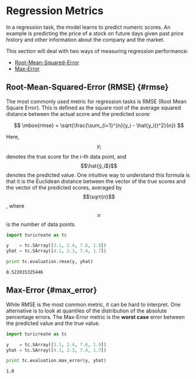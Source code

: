 # Regression Metrics

In a regression task, the model learns to predict numeric scores. An example is
predicting the price of a stock on future days given past price history and
other information about the company and the market.


This section will deal with two ways of measuring regression performance:

- [Root-Mean-Squared-Error](regression.md#rmse)
- [Max-Error](regression.md#max_error)


## Root-Mean-Squared-Error (RMSE) {#rmse}

The most commonly used metric for regression tasks is RMSE (Root Mean Square
Error). This is defined as the square root of the average squared distance
between the actual score and the predicted score:

$$
\mbox{rmse} = \sqrt{\frac{\sum_{i=1}^{n}(y_i - \hat{y_i})^2}{n}}
$$

Here, $$y_i$$ denotes the true score for the i-th data point, and
$$\hat{ŷ_i$}$$ denotes the predicted value. One intuitive way to understand
this formula is that it is the Euclidean distance between the vector of the
true scores and the vector of the predicted scores, averaged by $$\sqrt{n}$$,
where $$n$$ is the number of data points.


```python
import turicreate as tc

y    = tc.SArray([3.1, 2.4, 7.6, 1.9])
yhat = tc.SArray([4.1, 2.3, 7.4, 1.7])

print tc.evaluation.rmse(y, yhat)
```
```
0.522015325446
```

## Max-Error {#max_error}


While RMSE is the most common metric, it can be hard to interpret. One
alternative is to look at quantiles of the distribution of the absolute
percentage errors. The Max-Error metric is the **worst case** error between the
predicted value and the true value.

```python
import turicreate as tc

y    = tc.SArray([3.1, 2.4, 7.6, 1.9])
yhat = tc.SArray([4.1, 2.3, 7.4, 1.7])

print tc.evaluation.max_error(y, yhat)
```
```
1.0
```

